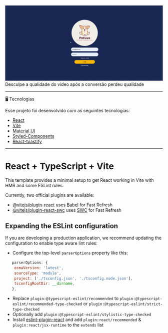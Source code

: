  ![](https://github.com/AronNascimento2/front-petlux/blob/master/src/assets/petlux-video.gif)
 Desculpe a qualidade do video após a conversão perdeu qualidade
_________
🖥️ Tecnologias

Esse projeto foi desenvolvido com as seguintes tecnologias:

- [React](https://reactjs.org)
- [Vite](https://vitejs.dev/)
- [Material UI](https://mui.com/)
- [Styled-Components](https://styled-components.com/)
- [React-toastify](https://fkhadra.github.io/react-toastify/introduction)

_________

# React + TypeScript + Vite

This template provides a minimal setup to get React working in Vite with HMR and some ESLint rules.

Currently, two official plugins are available:

- [@vitejs/plugin-react](https://github.com/vitejs/vite-plugin-react/blob/main/packages/plugin-react/README.md) uses [Babel](https://babeljs.io/) for Fast Refresh
- [@vitejs/plugin-react-swc](https://github.com/vitejs/vite-plugin-react-swc) uses [SWC](https://swc.rs/) for Fast Refresh

## Expanding the ESLint configuration

If you are developing a production application, we recommend updating the configuration to enable type aware lint rules:

- Configure the top-level `parserOptions` property like this:

```js
   parserOptions: {
    ecmaVersion: 'latest',
    sourceType: 'module',
    project: ['./tsconfig.json', './tsconfig.node.json'],
    tsconfigRootDir: __dirname,
   },
```

- Replace `plugin:@typescript-eslint/recommended` to `plugin:@typescript-eslint/recommended-type-checked` or `plugin:@typescript-eslint/strict-type-checked`
- Optionally add `plugin:@typescript-eslint/stylistic-type-checked`
- Install [eslint-plugin-react](https://github.com/jsx-eslint/eslint-plugin-react) and add `plugin:react/recommended` & `plugin:react/jsx-runtime` to the `extends` list
